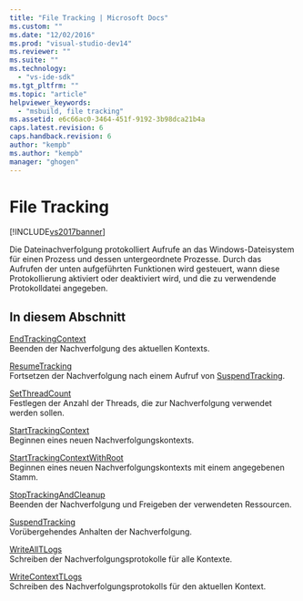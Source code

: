 ```yaml
---
title: "File Tracking | Microsoft Docs"
ms.custom: ""
ms.date: "12/02/2016"
ms.prod: "visual-studio-dev14"
ms.reviewer: ""
ms.suite: ""
ms.technology: 
  - "vs-ide-sdk"
ms.tgt_pltfrm: ""
ms.topic: "article"
helpviewer_keywords: 
  - "msbuild, file tracking"
ms.assetid: e6c66ac0-3464-451f-9192-3b98dca21b4a
caps.latest.revision: 6
caps.handback.revision: 6
author: "kempb"
ms.author: "kempb"
manager: "ghogen"
---
```

# File Tracking
[!INCLUDE[vs2017banner](../code-quality/includes/vs2017banner.md)]

Die Dateinachverfolgung protokolliert Aufrufe an das Windows\-Dateisystem für einen Prozess und dessen untergeordnete Prozesse.  Durch das Aufrufen der unten aufgeführten Funktionen wird gesteuert, wann diese Protokollierung aktiviert oder deaktiviert wird, und die zu verwendende Protokolldatei angegeben.  
  
## In diesem Abschnitt  
 [EndTrackingContext](../msbuild/endtrackingcontext.md)  
 Beenden der Nachverfolgung des aktuellen Kontexts.  
  
 [ResumeTracking](../msbuild/resumetracking.md)  
 Fortsetzen der Nachverfolgung nach einem Aufruf von [SuspendTracking](../msbuild/suspendtracking.md).  
  
 [SetThreadCount](../msbuild/setthreadcount.md)  
 Festlegen der Anzahl der Threads, die zur Nachverfolgung verwendet werden sollen.  
  
 [StartTrackingContext](../msbuild/starttrackingcontext.md)  
 Beginnen eines neuen Nachverfolgungskontexts.  
  
 [StartTrackingContextWithRoot](../msbuild/starttrackingcontextwithroot.md)  
 Beginnen eines neuen Nachverfolgungskontexts mit einem angegebenen Stamm.  
  
 [StopTrackingAndCleanup](../msbuild/stoptrackingandcleanup.md)  
 Beenden der Nachverfolgung und Freigeben der verwendeten Ressourcen.  
  
 [SuspendTracking](../msbuild/suspendtracking.md)  
 Vorübergehendes Anhalten der Nachverfolgung.  
  
 [WriteAllTLogs](../msbuild/writealltlogs.md)  
 Schreiben der Nachverfolgungsprotokolle für alle Kontexte.  
  
 [WriteContextTLogs](../msbuild/writecontexttlogs.md)  
 Schreiben des Nachverfolgungsprotokolls für den aktuellen Kontext.
